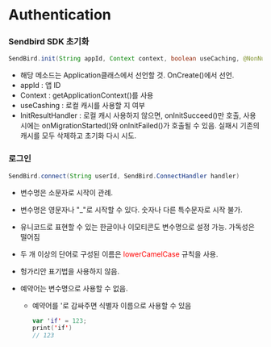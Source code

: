 # Authentication 



### Sendbird SDK 초기화

```java
SendBird.init(String appId, Context context, boolean useCaching, @NonNull final InitResultHandler handler)
```

- 해당 메소드는 Application클래스에서 선언할 것. OnCreate()에서 선언.
- appId : 앱 ID
- Context : getApplicationContext()를 사용
- useCashing : 로컬 캐시를 사용할 지 여부
- InitResultHandler : 로컬 캐시 사용하지 않으면, onInitSucceed()만 호출, 사용시에는 onMigrationStarted()와 onInitFailed()가 호출될 수 있음. 실패시 기존의 캐시를 모두 삭제하고 초기화 다시 시도.



### 로그인

```java
SendBird.connect(String userId, SendBird.ConnectHandler handler)
```

- 변수명은 소문자로 시작이 관례.

- 변수명은 영문자나 "_"로 시작할 수 있다. 숫자나 다른 특수문자로 시작 불가.

- 유니코드로 표현할 수 있는 한글이나 이모티콘도 변수명으로 설정 가능. 가독성은 떨어짐

- 두 개 이상의 단어로 구성된 이름은 <span style="color:red">lowerCamelCase</span> 규칙을 사용.

- 헝가리안 표기법을 사용하지 않음.

- 예약어는 변수명으로 사용할 수 없음.

  - 예약어를 '로 감싸주면 식별자 이름으로 사용할 수 있음

    ```swift
    var 'if' = 123;
    print('if')
    // 123
    ```

    

